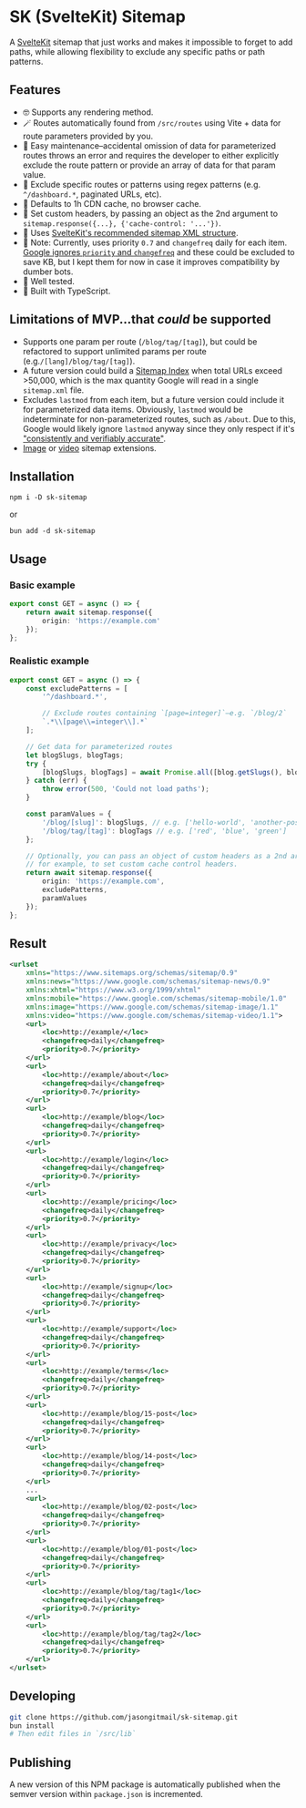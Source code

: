 # SK (SvelteKit) Sitemap

A [SvelteKit](https://kit.svelte.dev/) sitemap that just works and makes it
impossible to forget to add paths, while allowing flexibility to exclude any
specific paths or path patterns.

## Features

- 🤓 Supports any rendering method.
- 🪄 Routes automatically found from `/src/routes` using Vite + data for route
  parameters provided by you.
- 🧠 Easy maintenance–accidental omission of data for parameterized routes
  throws an error and requires the developer to either explicitly exclude the
  route pattern or provide an array of data for that param value.
- 👻 Exclude specific routes or patterns using regex patterns (e.g.
  `^/dashboard.*`, paginated URLs, etc).
- 🚀 Defaults to 1h CDN cache, no browser cache.
- 💆 Set custom headers, by passing an object as the 2nd argument to
  `sitemap.response({...}, {'cache-control: '...'})`.
- 🫡 Uses [SvelteKit's recommended sitemap XML
  structure](https://kit.svelte.dev/docs/seo#manual-setup-sitemaps).
- 🤷 Note: Currently, uses priority `0.7` and `changefreq` daily for each item.
  [Google ignores `priority` and
  `changefreq`](https://developers.google.com/search/docs/crawling-indexing/sitemaps/build-sitemap#xml)
  and these could be excluded to save KB, but I kept them for now in case it
  improves compatibility by dumber bots.
- 🧪 Well tested.
- 🫶 Built with TypeScript.

## Limitations of MVP...that _could_ be supported

- Supports one param per route (`/blog/tag/[tag]`), but could be refactored to
  support unlimited params per route (e.g.`/[lang]/blog/tag/[tag]`).
- A future version could build a [Sitemap
  Index](https://developers.google.com/search/docs/crawling-indexing/sitemaps/large-sitemaps)
  when total URLs exceed >50,000, which is the max quantity Google will read in
  a single `sitemap.xml` file.
- Excludes `lastmod` from each item, but a future version could include it for
  parameterized data items. Obviously, `lastmod` would be indeterminate for
  non-parameterized routes, such as `/about`. Due to this, Google would likely
  ignore `lastmod` anyway since they only respect if it's ["consistently and
  verifiably
  accurate"](https://developers.google.com/search/docs/crawling-indexing/sitemaps/build-sitemap#additional-notes-about-xml-sitemaps).
- [Image](https://developers.google.com/search/docs/crawling-indexing/sitemaps/image-sitemaps)
  or
  [video](https://developers.google.com/search/docs/crawling-indexing/sitemaps/video-sitemaps)
  sitemap extensions.

## Installation

`npm i -D sk-sitemap`

or

`bun add -d sk-sitemap`

## Usage

### Basic example

```ts
export const GET = async () => {
	return await sitemap.response({
		origin: 'https://example.com'
	});
};
```

### Realistic example

```ts
export const GET = async () => {
	const excludePatterns = [
		'^/dashboard.*',

		// Exclude routes containing `[page=integer]`–e.g. `/blog/2`
		`.*\\[page\\=integer\\].*`
	];

	// Get data for parameterized routes
	let blogSlugs, blogTags;
	try {
		[blogSlugs, blogTags] = await Promise.all([blog.getSlugs(), blog.getTags()]);
	} catch (err) {
		throw error(500, 'Could not load paths');
	}

	const paramValues = {
		'/blog/[slug]': blogSlugs, // e.g. ['hello-world', 'another-post']
		'/blog/tag/[tag]': blogTags // e.g. ['red', 'blue', 'green']
	};

	// Optionally, you can pass an object of custom headers as a 2nd arg,
	// for example, to set custom cache control headers.
	return await sitemap.response({
		origin: 'https://example.com',
		excludePatterns,
		paramValues
	});
};
```

## Result

```xml
<urlset
    xmlns="https://www.sitemaps.org/schemas/sitemap/0.9"
    xmlns:news="https://www.google.com/schemas/sitemap-news/0.9"
    xmlns:xhtml="https://www.w3.org/1999/xhtml"
    xmlns:mobile="https://www.google.com/schemas/sitemap-mobile/1.0"
    xmlns:image="https://www.google.com/schemas/sitemap-image/1.1"
    xmlns:video="https://www.google.com/schemas/sitemap-video/1.1">
    <url>
        <loc>http://example/</loc>
        <changefreq>daily</changefreq>
        <priority>0.7</priority>
    </url>
    <url>
        <loc>http://example/about</loc>
        <changefreq>daily</changefreq>
        <priority>0.7</priority>
    </url>
    <url>
        <loc>http://example/blog</loc>
        <changefreq>daily</changefreq>
        <priority>0.7</priority>
    </url>
    <url>
        <loc>http://example/login</loc>
        <changefreq>daily</changefreq>
        <priority>0.7</priority>
    </url>
    <url>
        <loc>http://example/pricing</loc>
        <changefreq>daily</changefreq>
        <priority>0.7</priority>
    </url>
    <url>
        <loc>http://example/privacy</loc>
        <changefreq>daily</changefreq>
        <priority>0.7</priority>
    </url>
    <url>
        <loc>http://example/signup</loc>
        <changefreq>daily</changefreq>
        <priority>0.7</priority>
    </url>
    <url>
        <loc>http://example/support</loc>
        <changefreq>daily</changefreq>
        <priority>0.7</priority>
    </url>
    <url>
        <loc>http://example/terms</loc>
        <changefreq>daily</changefreq>
        <priority>0.7</priority>
    </url>
    <url>
        <loc>http://example/blog/15-post</loc>
        <changefreq>daily</changefreq>
        <priority>0.7</priority>
    </url>
    <url>
        <loc>http://example/blog/14-post</loc>
        <changefreq>daily</changefreq>
        <priority>0.7</priority>
    </url>
    ...
    <url>
        <loc>http://example/blog/02-post</loc>
        <changefreq>daily</changefreq>
        <priority>0.7</priority>
    </url>
    <url>
        <loc>http://example/blog/01-post</loc>
        <changefreq>daily</changefreq>
        <priority>0.7</priority>
    </url>
    <url>
        <loc>http://example/blog/tag/tag1</loc>
        <changefreq>daily</changefreq>
        <priority>0.7</priority>
    </url>
    <url>
        <loc>http://example/blog/tag/tag2</loc>
        <changefreq>daily</changefreq>
        <priority>0.7</priority>
    </url>
</urlset>
```

## Developing

```bash
git clone https://github.com/jasongitmail/sk-sitemap.git
bun install
# Then edit files in `/src/lib`
```

## Publishing

A new version of this NPM package is automatically published when the semver
version within `package.json` is incremented.
